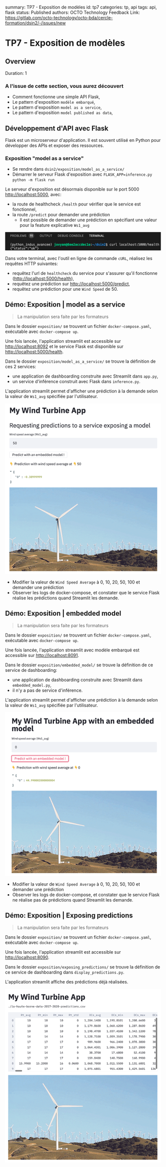 summary: TP7 - Exposition de modèles
id: tp7
categories: tp, api
tags: api, flask
status: Published
authors: OCTO Technology
Feedback Link: https://gitlab.com/octo-technology/octo-bda/cercle-formation/dsin2/-/issues/new

# TP7 - Exposition de modèles

## Overview
Duration: 1

### A l'issue de cette section, vous aurez découvert

- Comment fonctionne une simple API Flask,
- Le pattern d'exposition `modèle embarqué`,
- Le pattern d'exposition `model as a service`,
- Le pattern d'exposition `model published as data`,

## Développement d'API avec Flask

Flask est un microserveur d'application. Il est souvent utilisé en Python pour développer des APIs et exposer des ressources.

### Exposition "model as a service"

- Se rendre dans `dsin2/exposition/model_as_a_service/`
- Démarrer le serveur Flask d'exposition avec `FLASK_APP=inference.py python -m flask run`

Le serveur d'exposition est désormais disponible sur le port 5000 <http://localhost:5000>, avec:

- la route de healthcheck `/health` pour vérifier que le service est fonctionnel,
- la route `/predict` pour demander une prédiction
  - Il est possible de demander une prédiction en spécifiant une valeur pour la feature explicative `Ws1_avg`

![requete-healthcheck](./docs/tp7/ping-healthcheck.png)

Dans votre terminal, avec l'outil en ligne de commande `cURL`, réalisez les requêtes HTTP suivantes:

- requêtez l'url de `healthcheck` du service pour s'assurer qu'il fonctionne (<http://localhost:5000/health>),
- requêtez une prédiction sur <http://localhost:5000/predict>,
- requêtez une prédiction pour une `Wind Speed` de 50.

## Démo: Exposition | model as a service

> La manipulation sera faite par les formateurs

Dans le dossier `exposition/` se trouvent un fichier `docker-compose.yaml`, exécutable avec `docker-compose up`.

Une fois lancée, l'application streamlit est accessible sur <http://localhost:8092> et le service Flask est disponible sur <http://localhost:5000/health>.

Dans le dossier `exposition/model_as_a_service/` se trouve la définition de ces 2 services:

- une application de dashboarding construite avec Streamlit dans `app.py`,
- un service d'inférence construit avec Flask dans `inference.py`.

L'application streamlit permet d'afficher une prédiction à la demande selon la valeur de `Ws1_avg` spécifiée par l'utilisateur.

![streamlit-model-as-a-service](./docs/tp7/streamlit-model-as-a-service.png)

- Modifier la valeur de `Wind Speed Average` à 0, 10, 20, 50, 100 et demander une prédiction
- Observer les logs de docker-compose, et constater que le service Flask réalise les prédictions quand Streamlit les demande.

## Démo: Exposition | embedded model

> La manipulation sera faite par les formateurs

Dans le dossier `exposition/` se trouvent un fichier `docker-compose.yaml`, exécutable avec `docker-compose up`.

Une fois lancée, l'application streamlit avec modèle embarqué est accessible sur <http://localhost:8091>.

Dans le dossier `exposition/embedded_model/` se trouve la définition de ce service de dashboarding:

- une application de dashboarding construite avec Streamlit dans `embedded_model.py`,
- il n'y a pas de service d'inférence.

L'application streamlit permet d'afficher une prédiction à la demande selon la valeur de `Ws1_avg` spécifiée par l'utilisateur.

![streamlit-embedded-model](./docs/tp7/streamlit-embedded-model.png)

- Modifier la valeur de `Wind Speed Average` à 0, 10, 20, 50, 100 et demander une prédiction
- Observer les logs de docker-compose, et constater que le service Flask ne réalise pas de prédictions quand Streamlit les demande.

## Démo: Exposition | Exposing predictions

> La manipulation sera faite par les formateurs

Dans le dossier `exposition/` se trouvent un fichier `docker-compose.yaml`, exécutable avec `docker-compose up`.

Une fois lancée, l'application streamlit est accessible sur <http://localhost:8090>.

Dans le dossier `exposition/exposing_predictions/` se trouve la définition de ce service de dashboarding dans `display_predictions.py`.

L'application streamlit affiche des prédictions déjà réalisées.

![streamlit-exposing-predictions](./docs/tp7/streamlit-exposing-predictions.png)
